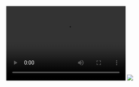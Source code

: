 <video width="320" height="200" controls preload> 
    <source src="casette-tape-demo.mp4"></source> 
</video>
<img src="http://localhost:3000/images/facebook.png"/>
